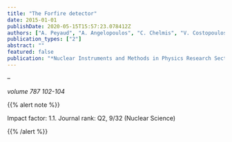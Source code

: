 ```yaml
---
title: "The Forfire detector"
date: 2015-01-01
publishDate: 2020-05-15T15:57:23.078412Z
authors: ["A. Peyaud", "A. Angelopoulos", "C. Chelmis", "V. Costopoulos", "M. Chica", "I. Giomataris", "A. Gongadze", "T. Herbert", "I. Kantemiris", "S. Kirch", "J.P. Mols", "T. Papaevangelou", "P. Pavlopoulos", "F. Quinlan"]
publication_types: ["2"]
abstract: ""
featured: false
publication: "*Nuclear Instruments and Methods in Physics Research Section A: Accelerators, Spectrometers, Detectors and Associated Equipment*"
---
```


 –  

_volume 787 102-104_


{{% alert note %}}

Impact factor: 1.1. Journal rank: Q2, 9/32 (Nuclear Science)

{{% /alert %}}

